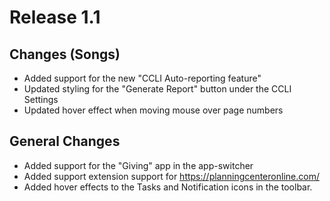 # Release 1.1

## Changes (Songs)
- Added support for the new "CCLI Auto-reporting feature"
- Updated styling for the "Generate Report" button under the CCLI Settings
- Updated hover effect when moving mouse over page numbers 

## General Changes
- Added support for the "Giving" app in the app-switcher
- Added support extension support for https://planningcenteronline.com/
- Added hover effects to the Tasks and Notification icons in the toolbar.
